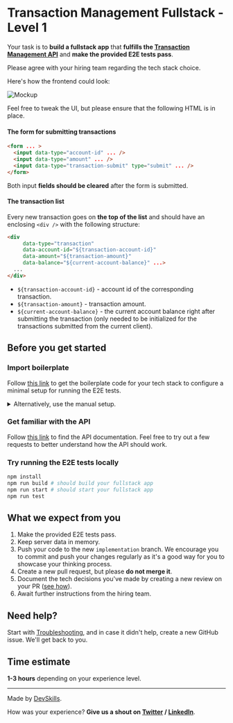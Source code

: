 # Transaction Management Fullstack - Level 1

Your task is to **build a fullstack app** that **fulfills the [Transaction Management API](https://infra.devskills.app/transaction-management/api/3.1.0)** and **make the provided E2E tests pass**.

Please agree with your hiring team regarding the tech stack choice.

Here's how the frontend could look:

![Mockup](https://user-images.githubusercontent.com/1162212/116609549-cbf29b80-a934-11eb-876e-6d5c20061f13.png)

Feel free to tweak the UI, but please ensure that the following HTML is in place.

#### The form for submitting transactions

```html
<form ... >
  <input data-type="account-id" ... />
  <input data-type="amount" ... />
  <input data-type="transaction-submit" type="submit" ... />
</form>
```

Both input **fields should be cleared** after the form is submitted.

#### The transaction list

Every new transaction goes on **the top of the list** and should have an enclosing `<div />` with the following structure:

```html
<div 
     data-type="transaction"
     data-account-id="${transaction-account-id}"
     data-amount="${transaction-amount}"
     data-balance="${current-account-balance}" ...>
  ...
</div>
```

- `${transaction-account-id}` - account id of the corresponding transaction.
- `${transaction-amount}` - transaction amount.
- `${current-account-balance}` - the current account balance right after submitting the transaction (only needed to be initialized for the transactions submitted from the current client).

## Before you get started

### Import boilerplate

Follow [this link](https://docs.devskills.co/collections/85-the-interview-process/articles/342-importing-challenge-boilerplate) to get the boilerplate code for your tech stack to configure a minimal setup for running the E2E tests.

<details>
<summary>Alternatively, use the manual setup.</summary>

1. Update the `baseUrl` (where your frontend runs) in [cypress.json](cypress.json).
2. Update the `apiUrl` (where your backend runs) in [cypress.json](cypress.json).
3. Update the [`build`](package.json#L5) and [`start`](package.json#L6) scripts in [package.json](package.json) to respectively build and start your app.

</details>

### Get familiar with the API

Follow [this link](https://infra.devskills.app/transaction-management/api/3.1.0) to find the API documentation. Feel free to try out a few requests to better understand how the API should work.

### Try running the E2E tests locally

```bash
npm install
npm run build # should build your fullstack app
npm run start # should start your fullstack app
npm run test
```

## What we expect from you

1. Make the provided E2E tests pass.
2. Keep server data in memory.
3. Push your code to the new `implementation` branch. We encourage you to commit and push your changes regularly as it's a good way for you to showcase your thinking process.
4. Create a new pull request, but please **do not merge it**.
5. Document the tech decisions you've made by creating a new review on your PR ([see how](https://www.loom.com/share/94ae305e7fbf45d592099ac9f40d4274)).
6. Await further instructions from the hiring team.

## Need help?

Start with [Troubleshooting](https://www.notion.so/Troubleshooting-d18bdb5d2ac341bb82b21f0ba8fb9546), and in case it didn't help, create a new GitHub issue. We'll get back to you.

## Time estimate

**1-3 hours** depending on your experience level.

---

Made by [DevSkills](https://devskills.co).

How was your experience? **Give us a shout on [Twitter](https://twitter.com/DevSkillsHQ) / [LinkedIn](https://www.linkedin.com/company/devskills)**.
